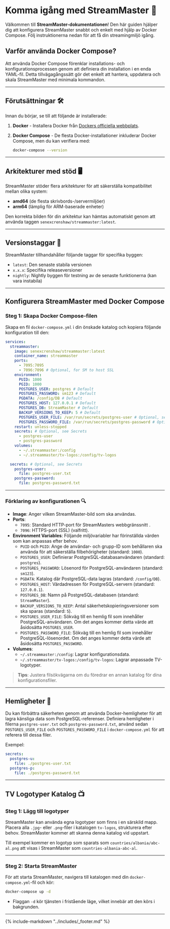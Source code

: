 # Komma igång med StreamMaster 🚀

Välkommen till **StreamMaster-dokumentationen**! Den här guiden hjälper dig att konfigurera StreamMaster snabbt och enkelt med hjälp av Docker Compose. Följ instruktionerna nedan för att få din streamingmiljö igång.

## Varför använda Docker Compose?

Att använda Docker Compose förenklar installations- och konfigurationsprocessen genom att definiera din installation i en enda YAML-fil. Detta tillvägagångssätt gör det enkelt att hantera, uppdatera och skala StreamMaster med minimala kommandon.

---

## Förutsättningar 🛠

Innan du börjar, se till att följande är installerade:

1. **Docker** - Installera Docker från [Dockers officiella webbplats](https://docs.docker.com/get-docker/).
2. **Docker Compose** - De flesta Docker-installationer inkluderar Docker Compose, men du kan verifiera med:

   ```bash
   docker-compose --version
   ```

---

## Arkitekturer med stöd 🖥️

StreamMaster stöder flera arkitekturer för att säkerställa kompatibilitet mellan olika system:

- **amd64** (de flesta skrivbords-/servermiljöer)
- **arm64** (lämplig för ARM-baserade enheter)

Den korrekta bilden för din arkitektur kan hämtas automatiskt genom att använda taggen `senexcrenshaw/streammaster:latest`.

---

## Versionstaggar 🔖

StreamMaster tillhandahåller följande taggar för specifika byggen:

- `latest`: Den senaste stabila versionen
- `x.x.x`: Specifika releaseversioner
- `nightly`: Nightly byggen för testning av de senaste funktionerna (kan vara instabila)

---

## Konfigurera StreamMaster med Docker Compose

### Steg 1: Skapa Docker Compose-filen

Skapa en fil `docker-compose.yml` i din önskade katalog och kopiera följande konfiguration till den:

```yaml
services:
  streammaster:
    image: senexcrenshaw/streammaster:latest
    container_name: streammaster
    ports:
      - 7095:7095
      - 7096:7096 # Optional, for SM to host SSL
    environment:
      PUID: 1000
      PGID: 1000
      POSTGRES_USER: postgres # Default
      POSTGRES_PASSWORD: sm123 # Default
      PGDATA: /config/DB # Default
      POSTGRES_HOST: 127.0.0.1 # Default
      POSTGRES_DB: StreamMaster # Default
      BACKUP_VERSIONS_TO_KEEP: 5 # Default
      POSTGRES_USER_FILE: /var/run/secrets/postgres-user # Optional, see Secrets
      POSTGRES_PASSWORD_FILE: /var/run/secrets/postgres-password # Optional, see Secrets
    restart: unless-stopped
    secrets: # Optional, see Secrets
      - postgres-user
      - postgres-password
    volumes:
      - ~/.streammaster:/config
      - ~/.streammaster/tv-logos:/config/tv-logos

  secrets: # Optional, see Secrets
    postgres-user:
      file: postgres-user.txt
    postgres-password:
      file: postgres-password.txt
```

---

### Förklaring av konfigurationen 🔍

- **Image**: Anger vilken StreamMaster-bild som ska användas.
- **Ports**:
  - `7095`: Standard HTTP-port för StreamMasters webbgränssnitt .
  - `7096`: HTTPS-port (SSL) (valfritt).
- **Environment Variables**: Följande miljövariabler har förinställda värden som kan anpassas efter behov.
  - `PUID` och `PGID`: Ange de användar- och grupp-ID som behållaren ska använda för att säkerställa filbehörigheter (standard: `1000`).
  - `POSTGRES_USER`: Definierar PostgreSQL-databasanvändaren (standard: `postgres`).
  - `POSTGRES_PASSWORD`: Lösenord för PostgreSQL-användaren (standard: `sm123`).
  - `PGDATA`: Katalog där PostgreSQL-data lagras (standard: `/config/DB`).
  - `POSTGRES_HOST`: Värdadressen för PostgreSQL-servern (standard: `127.0.0.1`).
  - `POSTGRES_DB`: Namn på PostgreSQL-databasen (standard: `StreamMaster`).
  - `BACKUP_VERSIONS_TO_KEEP`: Antal säkerhetskopieringsversioner som ska sparas (standard: `5`).
  - `POSTGRES_USER_FILE`: Sökväg till en hemlig fil som innehåller PostgreSQL-användaren. Om det anges kommer detta värde att åsidosätta `POSTGRES_USER`.
  - `POSTGRES_PASSWORD_FILE`: Sökväg till en hemlig fil som innehåller PostgreSQL-lösenordet. Om det anges kommer detta värde att åsidosätta `POSTGRES_PASSWORD`.
- **Volumes**:
  - `~/.streammaster:/config`: Lagrar konfigurationsdata.
  - `~/.streammaster/tv-logos:/config/tv-logos`: Lagrar anpassade TV-logotyper.

> **Tips**: Justera filsökvägarna om du föredrar en annan katalog för dina konfigurationsfiler.

---

## Hemligheter 🔐

Du kan förbättra säkerheten genom att använda Docker-hemligheter för att lagra känsliga data som PostgreSQL-referenser. Definiera hemligheter i filerna `postgres-user.txt` och `postgres-password.txt`, använd sedan `POSTGRES_USER_FILE` och `POSTGRES_PASSWORD_FILE` i `docker-compose.yml` för att referera till dessa filer.

Exempel:

```yaml
secrets:
  postgres-u:
    file: ./postgres-user.txt
  postgres-p:
    file: ./postgres-password.txt
```

---

## TV Logotyper Katalog 📺

### Steg 1: Lägg till logotyper

StreamMaster kan använda egna logotyper som finns i en särskild mapp. Placera alla `.jpg`- eller `.png`-filer i katalogen `tv-logos`, strukturera efter behov. StreamMaster kommer att skanna denna katalog vid uppstart.

Till exempel kommer en logotyp som sparats som `countries/albania/abc-al.png` att visas i StreamMaster som `countries-albania-abc-al`.

---

### Steg 2: Starta StreamMaster

För att starta StreamMaster, navigera till katalogen med din `docker-compose.yml`-fil och kör:

```bash
docker-compose up -d
```

- Flaggan `-d` kör tjänsten i fristående läge, vilket innebär att den körs i bakgrunden.

---

{%
   include-markdown "../includes/_footer.md"
%}
